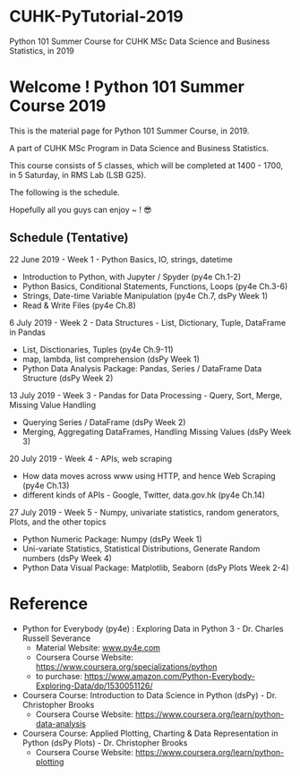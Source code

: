 # CUHK-PyTutorial-2019
Python 101 Summer Course for CUHK MSc Data Science and Business Statistics, in 2019

# Welcome ! Python 101 Summer Course 2019
This is the material page for Python 101 Summer Course, in 2019.

A part of CUHK MSc Program in Data Science and Business Statistics.


This course consists of 5 classes, which will be completed at 1400 - 1700, in 5 Saturday, in RMS Lab (LSB G25). 

The following is the schedule.

Hopefully all you guys can enjoy ~ ! :sunglasses:

## Schedule (Tentative)
22 June 2019 - Week 1 - Python Basics, IO, strings, datetime
  * Introduction to Python, with Jupyter / Spyder (py4e Ch.1-2)
  * Python Basics, Conditional Statements, Functions, Loops (py4e Ch.3-6)
  * Strings, Date-time Variable Manipulation (py4e Ch.7, dsPy Week 1)
  * Read & Write Files (py4e Ch.8)

6 July 2019 - Week 2 - Data Structures - List, Dictionary, Tuple, DataFrame in Pandas
  * List, Disctionaries, Tuples (py4e Ch.9-11)
  * map, lambda, list comprehension (dsPy Week 1)
  * Python Data Analysis Package: Pandas, Series / DataFrame Data Structure (dsPy Week 2)

13 July 2019 - Week 3 - Pandas for Data Processing - Query, Sort, Merge, Missing Value Handling
  * Querying Series / DataFrame (dsPy Week 2)
  * Merging, Aggregating DataFrames, Handling Missing Values (dsPy Week 3)

20 July 2019 - Week 4 - APIs, web scraping 
  * How data moves across www using HTTP, and hence Web Scraping (py4e Ch.13)
  * different kinds of APIs - Google, Twitter, data.gov.hk (py4e Ch.14)

27 July 2019 - Week 5 - Numpy, univariate statistics, random generators, Plots, and the other topics
  * Python Numeric Package: Numpy (dsPy Week 1)
  * Uni-variate Statistics, Statistical Distributions, Generate Random numbers (dsPy Week 4)
  * Python Data Visual Package: Matplotlib, Seaborn (dsPy Plots Week 2-4)
  
# Reference
*  Python for Everybody (py4e) : Exploring Data in Python 3 - Dr. Charles Russell Severance
   -  Material Website: www.py4e.com
   -  Coursera Course Website: https://www.coursera.org/specializations/python
   -  to purchase: https://www.amazon.com/Python-Everybody-Exploring-Data/dp/1530051126/
*  Coursera Course: Introduction to Data Science in Python (dsPy) - Dr. Christopher Brooks
   -  Coursera Course Website: https://www.coursera.org/learn/python-data-analysis
*  Coursera Course: Applied Plotting, Charting & Data Representation in Python (dsPy Plots) - Dr. Christopher Brooks
   -  Coursera Course Website: https://www.coursera.org/learn/python-plotting
